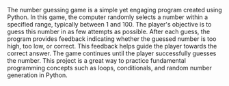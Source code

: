 The number guessing game is a simple yet engaging program created using Python. In this game, the computer randomly selects a number within a specified range, typically between 1 and 100. The player's objective is to guess this number in as few attempts as possible. After each guess, the program provides feedback indicating whether the guessed number is too high, too low, or correct. This feedback helps guide the player towards the correct answer. The game continues until the player successfully guesses the number. This project is a great way to practice fundamental programming concepts such as loops, conditionals, and random number generation in Python.
